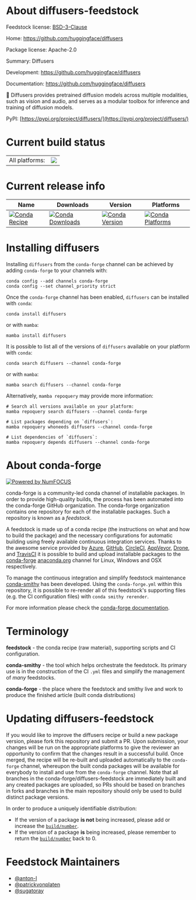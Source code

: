 About diffusers-feedstock
=========================

Feedstock license: [BSD-3-Clause](https://github.com/conda-forge/diffusers-feedstock/blob/main/LICENSE.txt)

Home: https://github.com/huggingface/diffusers

Package license: Apache-2.0

Summary: Diffusers

Development: https://github.com/huggingface/diffusers

Documentation: https://github.com/huggingface/diffusers

:hugs: Diffusers provides pretrained diffusion models across multiple modalities,
such as vision and audio, and serves as a modular toolbox for inference and
training of diffusion models.

PyPI: [https://pypi.org/project/diffusers/](https://pypi.org/project/diffusers/)


Current build status
====================


<table><tr><td>All platforms:</td>
    <td>
      <a href="https://dev.azure.com/conda-forge/feedstock-builds/_build/latest?definitionId=16750&branchName=main">
        <img src="https://dev.azure.com/conda-forge/feedstock-builds/_apis/build/status/diffusers-feedstock?branchName=main">
      </a>
    </td>
  </tr>
</table>

Current release info
====================

| Name | Downloads | Version | Platforms |
| --- | --- | --- | --- |
| [![Conda Recipe](https://img.shields.io/badge/recipe-diffusers-green.svg)](https://anaconda.org/conda-forge/diffusers) | [![Conda Downloads](https://img.shields.io/conda/dn/conda-forge/diffusers.svg)](https://anaconda.org/conda-forge/diffusers) | [![Conda Version](https://img.shields.io/conda/vn/conda-forge/diffusers.svg)](https://anaconda.org/conda-forge/diffusers) | [![Conda Platforms](https://img.shields.io/conda/pn/conda-forge/diffusers.svg)](https://anaconda.org/conda-forge/diffusers) |

Installing diffusers
====================

Installing `diffusers` from the `conda-forge` channel can be achieved by adding `conda-forge` to your channels with:

```
conda config --add channels conda-forge
conda config --set channel_priority strict
```

Once the `conda-forge` channel has been enabled, `diffusers` can be installed with `conda`:

```
conda install diffusers
```

or with `mamba`:

```
mamba install diffusers
```

It is possible to list all of the versions of `diffusers` available on your platform with `conda`:

```
conda search diffusers --channel conda-forge
```

or with `mamba`:

```
mamba search diffusers --channel conda-forge
```

Alternatively, `mamba repoquery` may provide more information:

```
# Search all versions available on your platform:
mamba repoquery search diffusers --channel conda-forge

# List packages depending on `diffusers`:
mamba repoquery whoneeds diffusers --channel conda-forge

# List dependencies of `diffusers`:
mamba repoquery depends diffusers --channel conda-forge
```


About conda-forge
=================

[![Powered by
NumFOCUS](https://img.shields.io/badge/powered%20by-NumFOCUS-orange.svg?style=flat&colorA=E1523D&colorB=007D8A)](https://numfocus.org)

conda-forge is a community-led conda channel of installable packages.
In order to provide high-quality builds, the process has been automated into the
conda-forge GitHub organization. The conda-forge organization contains one repository
for each of the installable packages. Such a repository is known as a *feedstock*.

A feedstock is made up of a conda recipe (the instructions on what and how to build
the package) and the necessary configurations for automatic building using freely
available continuous integration services. Thanks to the awesome service provided by
[Azure](https://azure.microsoft.com/en-us/services/devops/), [GitHub](https://github.com/),
[CircleCI](https://circleci.com/), [AppVeyor](https://www.appveyor.com/),
[Drone](https://cloud.drone.io/welcome), and [TravisCI](https://travis-ci.com/)
it is possible to build and upload installable packages to the
[conda-forge](https://anaconda.org/conda-forge) [anaconda.org](https://anaconda.org/)
channel for Linux, Windows and OSX respectively.

To manage the continuous integration and simplify feedstock maintenance
[conda-smithy](https://github.com/conda-forge/conda-smithy) has been developed.
Using the ``conda-forge.yml`` within this repository, it is possible to re-render all of
this feedstock's supporting files (e.g. the CI configuration files) with ``conda smithy rerender``.

For more information please check the [conda-forge documentation](https://conda-forge.org/docs/).

Terminology
===========

**feedstock** - the conda recipe (raw material), supporting scripts and CI configuration.

**conda-smithy** - the tool which helps orchestrate the feedstock.
                   Its primary use is in the construction of the CI ``.yml`` files
                   and simplify the management of *many* feedstocks.

**conda-forge** - the place where the feedstock and smithy live and work to
                  produce the finished article (built conda distributions)


Updating diffusers-feedstock
============================

If you would like to improve the diffusers recipe or build a new
package version, please fork this repository and submit a PR. Upon submission,
your changes will be run on the appropriate platforms to give the reviewer an
opportunity to confirm that the changes result in a successful build. Once
merged, the recipe will be re-built and uploaded automatically to the
`conda-forge` channel, whereupon the built conda packages will be available for
everybody to install and use from the `conda-forge` channel.
Note that all branches in the conda-forge/diffusers-feedstock are
immediately built and any created packages are uploaded, so PRs should be based
on branches in forks and branches in the main repository should only be used to
build distinct package versions.

In order to produce a uniquely identifiable distribution:
 * If the version of a package **is not** being increased, please add or increase
   the [``build/number``](https://docs.conda.io/projects/conda-build/en/latest/resources/define-metadata.html#build-number-and-string).
 * If the version of a package **is** being increased, please remember to return
   the [``build/number``](https://docs.conda.io/projects/conda-build/en/latest/resources/define-metadata.html#build-number-and-string)
   back to 0.

Feedstock Maintainers
=====================

* [@anton-l](https://github.com/anton-l/)
* [@patrickvonplaten](https://github.com/patrickvonplaten/)
* [@sugatoray](https://github.com/sugatoray/)

